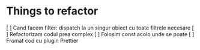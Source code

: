# Things to refactor
[ ] Cand facem filter: dispatch la un singur obiect cu toate filtrele necesare
[ ] Refactorizam codul prea complex
[ ] Folosim const acolo unde se poate
[ ] Fromat cod cu plugin Prettier

